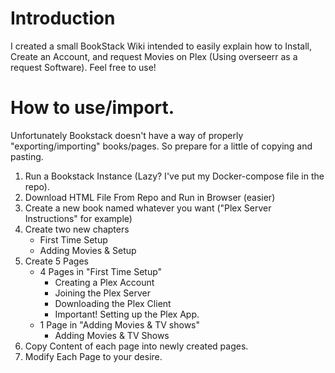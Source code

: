 
# Introduction
I created a small BookStack Wiki intended to easily explain how to Install, Create an Account, and request Movies on Plex (Using overseerr as a request Software). Feel free to use!

# How to use/import.
Unfortunately Bookstack doesn't have a way of properly "exporting/importing" books/pages. So prepare for a little of copying and pasting.

 1. Run a Bookstack Instance (Lazy? I've put my Docker-compose file in the repo).
 2. Download HTML File From Repo and Run in Browser (easier)
 3. Create a new book named whatever you want ("Plex Server Instructions" for example)
 4. Create two new chapters
     - First Time Setup
     - Adding Movies & Setup
 5. Create 5 Pages
	 - 4 Pages in "First Time Setup"
		 - Creating a Plex Account
		 - Joining the Plex Server
		 - Downloading the Plex Client
		 - Important! Setting up the Plex App.
	 - 1 Page in "Adding Movies & TV shows" 
		 - Adding Movies & TV Shows
5. Copy Content of each page into newly created pages.
6. Modify Each Page to your desire.
